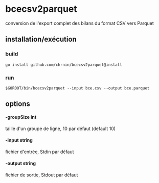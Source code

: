 # bcecsv2parquet
conversion de l'export complet des bilans du format CSV vers Parquet

## installation/exécution
### build
`go install github.com/chrnin/bcecsv2parquet@install`
### run
`$GOROOT/bin/bcecsv2parquet --input bce.csv --output bce.parquet`

## options
#### -groupSize int
taille d'un groupe de ligne, 10 par défaut (default 10)
#### -input string
fichier d'entrée, Stdin par défaut
#### -output string
fichier de sortie, Stdout par défaut

